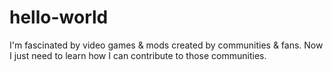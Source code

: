 # hello-world
I'm fascinated by video games &amp; mods created by communities &amp; fans. Now I just need to learn how I can contribute to those communities.
